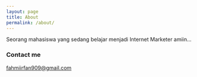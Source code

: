 ```yaml
---
layout: page
title: About
permalink: /about/
---
```


Seorang mahasiswa yang sedang belajar menjadi Internet Marketer amiin...

### Contact me

[fahmiirfan909@gmail.com](mailto:fahmiirfan909@gmail.com)
